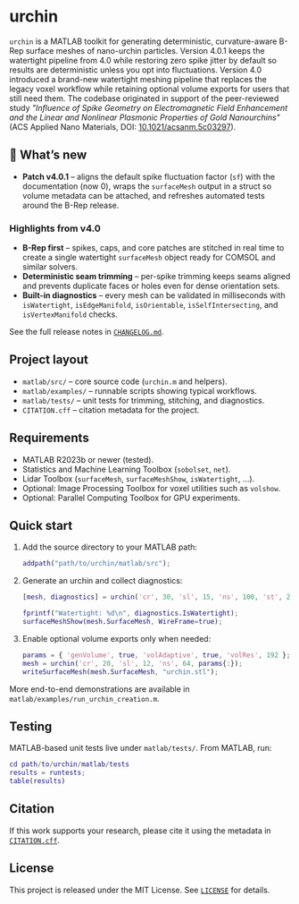 # urchin

`urchin` is a MATLAB toolkit for generating deterministic, curvature-aware B-Rep
surface meshes of nano-urchin particles. Version 4.0.1 keeps the watertight
pipeline from 4.0 while restoring zero spike jitter by default so results are
deterministic unless you opt into fluctuations. Version 4.0 introduced a brand-new
watertight meshing pipeline that replaces the legacy voxel workflow while
retaining optional volume exports for users that still need them. The codebase
originated in support of the peer-reviewed study *"Influence of Spike Geometry
on Electromagnetic Field Enhancement and the Linear and Nonlinear Plasmonic
Properties of Gold Nanourchins"* (ACS Applied Nano Materials, DOI:
[10.1021/acsanm.5c03297](https://doi.org/10.1021/acsanm.5c03297)).

## 🚀 What’s new

- **Patch v4.0.1** – aligns the default spike fluctuation factor (`sf`) with the
    documentation (now 0), wraps the `surfaceMesh` output in a struct so volume
    metadata can be attached, and refreshes automated tests around the B-Rep
    release.

### Highlights from v4.0

- **B-Rep first** – spikes, caps, and core patches are stitched in real time to
    create a single watertight `surfaceMesh` object ready for COMSOL and similar
    solvers.
- **Deterministic seam trimming** – per-spike trimming keeps seams aligned and
    prevents duplicate faces or holes even for dense orientation sets.
- **Built-in diagnostics** – every mesh can be validated in milliseconds with
    `isWatertight`, `isEdgeManifold`, `isOrientable`, `isSelfIntersecting`, and
    `isVertexManifold` checks.

See the full release notes in [`CHANGELOG.md`](CHANGELOG.md).

## Project layout

- `matlab/src/` – core source code (`urchin.m` and helpers).
- `matlab/examples/` – runnable scripts showing typical workflows.
- `matlab/tests/` – unit tests for trimming, stitching, and diagnostics.
- `CITATION.cff` – citation metadata for the project.

## Requirements

- MATLAB R2023b or newer (tested).
- Statistics and Machine Learning Toolbox (`sobolset`, `net`).
- Lidar Toolbox (`surfaceMesh`, `surfaceMeshShow`, `isWatertight`, …).
- Optional: Image Processing Toolbox for voxel utilities such as `volshow`.
- Optional: Parallel Computing Toolbox for GPU experiments.

## Quick start

1. Add the source directory to your MATLAB path:

     ```matlab
     addpath("path/to/urchin/matlab/src");
     ```

2. Generate an urchin and collect diagnostics:

     ```matlab
    [mesh, diagnostics] = urchin('cr', 30, 'sl', 15, 'ns', 100, 'st', 2);

     fprintf("Watertight: %d\n", diagnostics.IsWatertight);
    surfaceMeshShow(mesh.SurfaceMesh, WireFrame=true);
     ```

3. Enable optional volume exports only when needed:

     ```matlab
     params = { 'genVolume', true, 'volAdaptive', true, 'volRes', 192 };
    mesh = urchin('cr', 20, 'sl', 12, 'ns', 64, params{:});
    writeSurfaceMesh(mesh.SurfaceMesh, "urchin.stl");
     ```

More end-to-end demonstrations are available in
`matlab/examples/run_urchin_creation.m`.

## Testing

MATLAB-based unit tests live under `matlab/tests/`. From MATLAB, run:

```matlab
cd path/to/urchin/matlab/tests
results = runtests;
table(results)
```

## Citation

If this work supports your research, please cite it using the metadata in
[`CITATION.cff`](CITATION.cff).

## License

This project is released under the MIT License. See [`LICENSE`](LICENSE) for
details.
